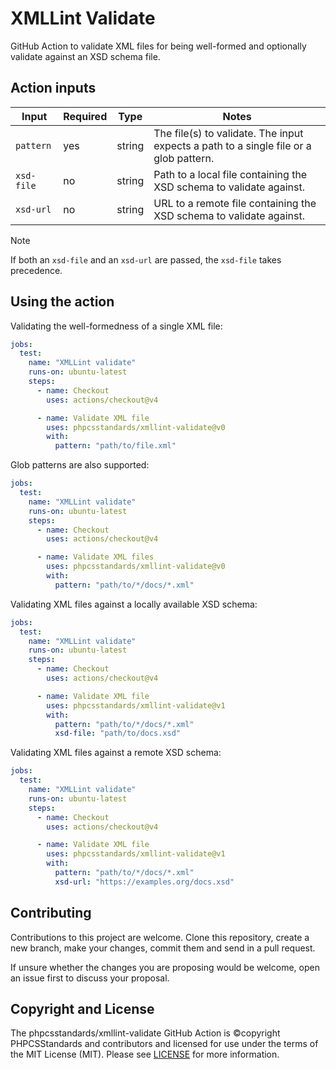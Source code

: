 # XMLLint Validate

GitHub Action to validate XML files for being well-formed and optionally validate against an XSD schema file.

## Action inputs

| Input      | Required | Type   | Notes                                                                                 |
|------------|----------|--------|---------------------------------------------------------------------------------------|
| `pattern`  | yes      | string | The file(s) to validate. The input expects a path to a single file or a glob pattern. |
| `xsd-file` | no       | string | Path to a local file containing the XSD schema to validate against.                   |
| `xsd-url`  | no       | string | URL to a remote file containing the XSD schema to validate against.                   |

> [!NOTE]
> If both an `xsd-file` and an `xsd-url` are passed, the `xsd-file` takes precedence.

## Using the action

Validating the well-formedness of a single XML file:
```yaml
jobs:
  test:
    name: "XMLLint validate"
    runs-on: ubuntu-latest
    steps:
      - name: Checkout
        uses: actions/checkout@v4

      - name: Validate XML file
        uses: phpcsstandards/xmllint-validate@v0
        with:
          pattern: "path/to/file.xml"
```

Glob patterns are also supported:
```yaml
jobs:
  test:
    name: "XMLLint validate"
    runs-on: ubuntu-latest
    steps:
      - name: Checkout
        uses: actions/checkout@v4

      - name: Validate XML files
        uses: phpcsstandards/xmllint-validate@v0
        with:
          pattern: "path/to/*/docs/*.xml"
```

Validating XML files against a locally available XSD schema:
```yaml
jobs:
  test:
    name: "XMLLint validate"
    runs-on: ubuntu-latest
    steps:
      - name: Checkout
        uses: actions/checkout@v4

      - name: Validate XML file
        uses: phpcsstandards/xmllint-validate@v1
        with:
          pattern: "path/to/*/docs/*.xml"
          xsd-file: "path/to/docs.xsd"
```

Validating XML files against a remote XSD schema:
```yaml
jobs:
  test:
    name: "XMLLint validate"
    runs-on: ubuntu-latest
    steps:
      - name: Checkout
        uses: actions/checkout@v4

      - name: Validate XML file
        uses: phpcsstandards/xmllint-validate@v1
        with:
          pattern: "path/to/*/docs/*.xml"
          xsd-url: "https://examples.org/docs.xsd"
```


## Contributing

Contributions to this project are welcome. Clone this repository, create a new branch, make your changes, commit them and send in a pull request.

If unsure whether the changes you are proposing would be welcome, open an issue first to discuss your proposal.


## Copyright and License

The phpcsstandards/xmllint-validate GitHub Action is ©copyright PHPCSStandards and contributors and licensed for use under the terms of the MIT License (MIT).
Please see [LICENSE](LICENSE) for more information.
